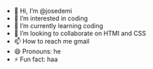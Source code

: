 - 👋 Hi, I’m @josedemi
- 👀 I’m interested in coding
- 🌱 I’m currently learning coding
- 💞️ I’m looking to collaborate on HTMI and CSS
- 📫 How to reach me gmail
- 😄 Pronouns: he
- ⚡ Fun fact: haa

<!---
josedemi/josedemi is a ✨ special ✨ repository because its `README.md` (this file) appears on your GitHub profile.
You can click the Preview link to take a look at your changes.
--->
